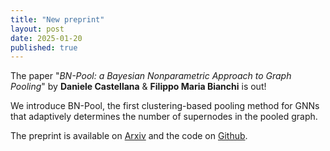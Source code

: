 ```yaml
---
title: "New preprint"
layout: post
date: 2025-01-20
published: true
---
```


The paper "*BN-Pool: a Bayesian Nonparametric Approach to Graph Pooling*" by **Daniele Castellana** & **Filippo Maria Bianchi** is out!

<!--more-->

We introduce BN-Pool, the first clustering-based pooling method for GNNs that adaptively determines the number of supernodes in the pooled graph.

The preprint is available on [Arxiv](https://arxiv.org/abs/2501.09821) and the code on [Github](https://github.com/NGMLGroup/Bayesian-Nonparametric-Graph-Pooling).